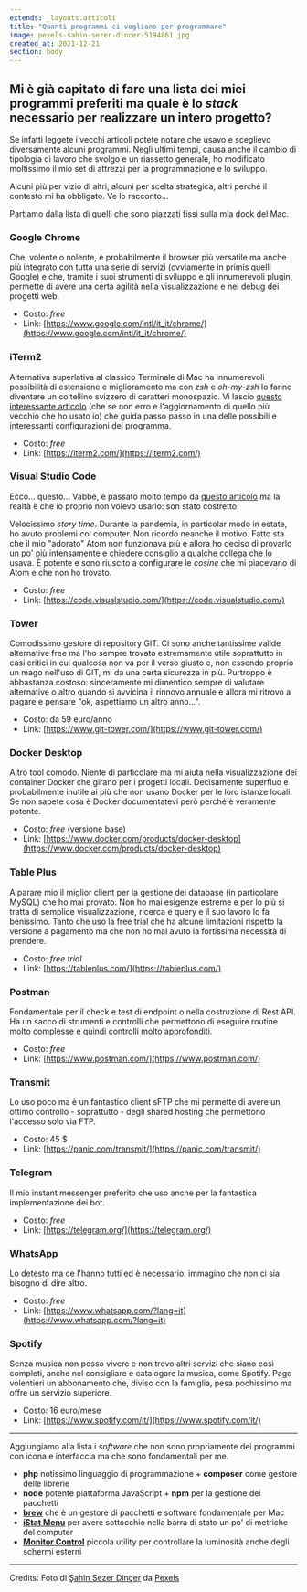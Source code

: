 ```yaml
---
extends: _layouts.articoli
title: "Quanti programmi ci vogliono per programmare"
image: pexels-sahin-sezer-dincer-5194861.jpg
created_at: 2021-12-21
section: body
---
```


## Mi è già capitato di fare una lista dei miei programmi preferiti ma quale è lo _stack_ necessario per realizzare un intero progetto?

Se infatti leggete i vecchi articoli potete notare che usavo e sceglievo diversamente alcuni programmi. Negli ultimi tempi, causa anche il cambio di tipologia di lavoro che svolgo e un riassetto generale, ho modificato moltissimo il mio set di attrezzi per la programmazione e lo sviluppo.

Alcuni più per vizio di altri, alcuni per scelta strategica, altri perché il contesto mi ha obbligato. Ve lo racconto...

Partiamo dalla lista di quelli che sono piazzati fissi sulla mia dock del Mac.

### Google Chrome

Che, volente o nolente, è probabilmente il browser più versatile ma anche più integrato con tutta una serie di servizi (ovviamente in primis quelli Google) e che, tramite i suoi strumenti di sviluppo e gli innumerevoli plugin, permette di avere una certa agilità nella visualizzazione e nel debug dei progetti web.

- Costo: *free*
- Link: [https://www.google.com/intl/it_it/chrome/](https://www.google.com/intl/it_it/chrome/)

### iTerm2
Alternativa superlativa al classico Terminale di Mac ha innumerevoli possibilità di estensione e miglioramento ma con *zsh* e *oh-my-zsh* lo fanno diventare un coltellino svizzero di caratteri monospazio. Vi lascio [questo interessante articolo](https://chamikakasun.medium.com/iterm2-zsh-oh-my-zsh-the-most-power-full-terminal-on-macos-2021-guide-macos-big-sur-5bb498976dc9) (che se non erro e l'aggiornamento di quello più vecchio che ho usato io) che guida passo passo in una delle possibili e interessanti configurazioni del programma.

- Costo: *free*
- Link: [https://iterm2.com/](https://iterm2.com/)

### Visual Studio Code

Ecco... questo... Vabbè, è passato molto tempo da [questo articolo](http://localhost:3000/articoli/2020/05/01/i-migliori-editor-di-codice-per-la-programmazione/) ma la realtà è che io proprio non volevo usarlo: son stato costretto.

Velocissimo *story time*. Durante la pandemia, in particolar modo in estate, ho avuto problemi col computer. Non ricordo neanche il motivo. Fatto sta che il mio "adorato" Atom non funzionava più e allora ho deciso di provarlo un po' più intensamente e chiedere consiglio a qualche collega che lo usava. È potente e sono riuscito a configurare le *cosine* che mi piacevano di Atom e che non ho trovato.

- Costo: *free*
- Link: [https://code.visualstudio.com/](https://code.visualstudio.com/)

### Tower

Comodissimo gestore di repository GIT. Ci sono anche tantissime valide alternative free ma l'ho sempre trovato estremamente utile soprattutto in casi critici in cui qualcosa non va per il verso giusto e, non essendo proprio un mago nell'uso di GIT, mi da una certa sicurezza in più. Purtroppo è abbastanza costoso: sinceramente mi dimentico sempre di valutare alternative o altro quando si avvicina il rinnovo annuale e allora mi ritrovo a pagare e pensare "ok, aspettiamo un altro anno...".

- Costo: da 59 euro/anno
- Link: [https://www.git-tower.com/](https://www.git-tower.com/)

### Docker Desktop

Altro tool comodo. Niente di particolare ma mi aiuta nella visualizzazione dei container Docker che girano per i progetti locali. Decisamente superfluo e probabilmente inutile ai più che non usano Docker per le loro istanze locali. Se non sapete cosa è Docker documentatevi però perché è veramente potente.

- Costo: *free* (versione base)
- Link: [https://www.docker.com/products/docker-desktop](https://www.docker.com/products/docker-desktop)

### Table Plus

A parare mio il miglior client per la gestione dei database (in particolare MySQL) che ho mai provato. Non ho mai esigenze estreme e per lo più si tratta di semplice visualizzazione, ricerca e query e il suo lavoro lo fa benissimo. Tanto che uso la free trial che ha alcune limitazioni rispetto la versione a pagamento ma che non ho mai avuto la fortissima necessità di prendere.

- Costo: *free trial*
- Link: [https://tableplus.com/](https://tableplus.com/)
### Postman

Fondamentale per il check e test di endpoint o nella costruzione di Rest API. Ha un sacco di strumenti e controlli che permettono di eseguire routine molto complesse e quindi controlli molto approfonditi.

- Costo: *free*
- Link: [https://www.postman.com/](https://www.postman.com/)

### Transmit

Lo uso poco ma è un fantastico client sFTP che mi permette di avere un ottimo controllo - soprattutto - degli shared hosting che permettono l'accesso solo via FTP.

- Costo: 45 $
- Link: [https://panic.com/transmit/](https://panic.com/transmit/)

### Telegram

Il mio instant messenger preferito che uso anche per la fantastica implementazione dei bot.

- Costo: *free*
- Link: [https://telegram.org/](https://telegram.org/)

### WhatsApp

Lo detesto ma ce l'hanno tutti ed è necessario: immagino che non ci sia bisogno di dire altro.

- Costo: *free*
- Link: [https://www.whatsapp.com/?lang=it](https://www.whatsapp.com/?lang=it)

### Spotify

Senza musica non posso vivere e non trovo altri servizi che siano così completi, anche nel consigliare e catalogare la musica, come Spotify. Pago volentieri un abbonamento che, diviso con la famiglia, pesa pochissimo ma offre un servizio superiore.

- Costo: 16 euro/mese
- Link: [https://www.spotify.com/it/](https://www.spotify.com/it/)

***

Aggiungiamo alla lista i *software* che non sono propriamente dei programmi con icona e interfaccia ma che sono fondamentali per me.

- **php** notissimo linguaggio di programmazione + **composer** come gestore delle librerie
- **node** potente piattaforma JavaScript + **npm** per la gestione dei pacchetti
- [**brew**](https://brew.sh/) che è un gestore di pacchetti e software fondamentale per Mac
- [**iStat Menu**](https://bjango.com/mac/istatmenus/) per avere sottocchio nella barra di stato un po' di metriche del computer
- [**Monitor Control**](https://github.com/MonitorControl/MonitorControl) piccola utility per controllare la luminosità anche degli schermi esterni

***

Credits: Foto di [Şahin Sezer Dinçer](https://www.pexels.com/it-it/@sahinsezerdincer?utm_content=attributionCopyText&utm_medium=referral&utm_source=pexels) da [Pexels](https://www.pexels.com/it-it/foto/legno-luce-pizza-rosso-5194861/?utm_content=attributionCopyText&utm_medium=referral&utm_source=pexels)